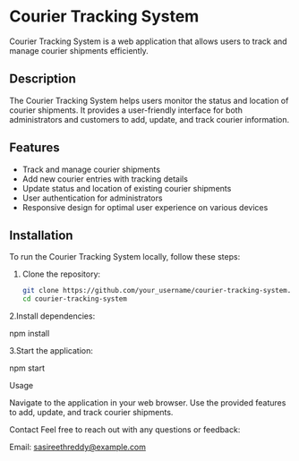 # Courier Tracking System

Courier Tracking System is a web application that allows users to track and manage courier shipments efficiently.

## Description

The Courier Tracking System helps users monitor the status and location of courier shipments. It provides a user-friendly interface for both administrators and customers to add, update, and track courier information.

## Features

- Track and manage courier shipments
- Add new courier entries with tracking details
- Update status and location of existing courier shipments
- User authentication for administrators
- Responsive design for optimal user experience on various devices

## Installation

To run the Courier Tracking System locally, follow these steps:

1. Clone the repository:

   ```bash
   git clone https://github.com/your_username/courier-tracking-system.git
   cd courier-tracking-system

2.Install dependencies:

  npm install

3.Start the application:

  npm start

Usage

Navigate to the application in your web browser.
Use the provided features to add, update, and track courier shipments.  

Contact
Feel free to reach out with any questions or feedback:

Email: sasireethreddy@example.com
